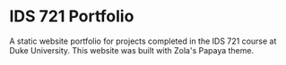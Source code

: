 # IDS 721 Portfolio

A static website portfolio for projects completed in the IDS 721 course at Duke University.
This website was built with Zola's Papaya theme.